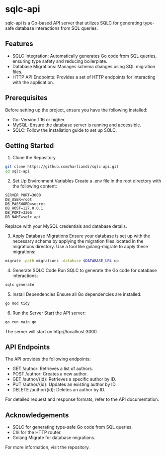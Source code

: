 # sqlc-api
sqlc-api is a Go-based API server that utilizes SQLC for generating type-safe database interactions from SQL queries.

## Features
- SQLC Integration: Automatically generates Go code from SQL queries, ensuring type safety and reducing boilerplate.
- Database Migrations: Manages schema changes using SQL migration files.
- HTTP API Endpoints: Provides a set of HTTP endpoints for interacting with the application.

## Prerequisites
Before setting up the project, ensure you have the following installed:

- Go: Version 1.16 or higher.
- MySQL: Ensure the database server is running and accessible.
- SQLC: Follow the installation guide to set up SQLC.

## Getting Started
1. Clone the Repository
```bash
git clone https://github.com/harliandi/sqlc-api.git
cd sqlc-api
```
2. Set Up Environment Variables
Create a .env file in the root directory with the following content:
```env
SERVER_PORT=3000
DB_USER=root
DB_PASSWORD=secret
DB_HOST=127.0.0.1
DB_PORT=3306
DB_NAME=sqlc_api
```
Replace with your MySQL credentials and database details.

3. Apply Database Migrations
Ensure your database is set up with the necessary schema by applying the migration files located in the migrations directory. Use a tool like golang-migrate to apply these migrations:
```bash
migrate -path migrations -database $DATABASE_URL up
```
4. Generate SQLC Code
Run SQLC to generate the Go code for database interactions:
```bash
sqlc generate
```
5. Install Dependencies
Ensure all Go dependencies are installed:
```bash
go mod tidy
```
6. Run the Server
Start the API server:
```bash
go run main.go
```
The server will start on http://localhost:3000.

## API Endpoints
The API provides the following endpoints:

- GET /author: Retrieves a list of authors.
- POST /author: Creates a new author.
- GET /author/{id}: Retrieves a specific author by ID.
- PUT /author/{id}: Updates an existing author by ID.
- DELETE /author/{id}: Deletes an author by ID.

For detailed request and response formats, refer to the API documentation.

## Acknowledgements
- SQLC for generating type-safe Go code from SQL queries.
- Chi for the HTTP router.
- Golang Migrate for database migrations.

For more information, visit the repository.